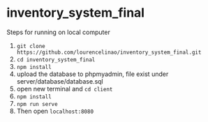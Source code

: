 # inventory_system_final

Steps for running on local computer
1. `git clone https://github.com/lourencelinao/inventory_system_final.git`
2. `cd inventory_system_final`
3. `npm install`
4. upload the database to phpmyadmin, file exist under server/database/database.sql
5. open new terminal and `cd client`
6. `npm install`
7. `npm run serve`
8. Then open `localhost:8080`
